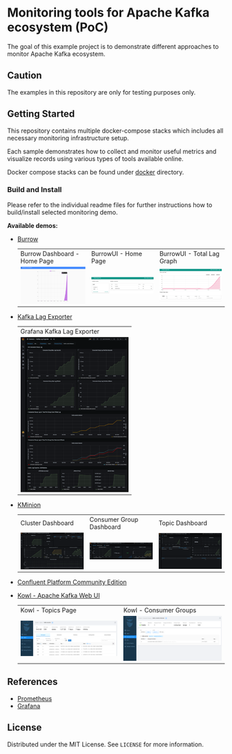 # Monitoring tools for Apache Kafka ecosystem (PoC)

The goal of this example project is to demonstrate different approaches to monitor Apache Kafka ecosystem.

## Caution

The examples in this repository are only for testing purposes only.

## Getting Started

This repository contains multiple docker-compose stacks which includes all necessary monitoring infrastructure setup.

Each sample demonstrates how to collect and monitor useful metrics and visualize records using various types of tools
available online.

Docker compose stacks can be found under [docker](./docker) directory.

### Build and Install

Please refer to the individual readme files for further instructions how to build/install selected monitoring demo.

**Available demos:**

* [Burrow](./docker/burrow)
  <table>
    <tr>
    <td>Burrow Dashboard - Home Page</td>
    <td>BurrowUI - Home Page</td>
    <td>BurrowUI - Total Lag Graph</td>
    </tr>
    <tr>
    <td><img src="./_docs/img/burrow-dashboard.png" width="250" /></td>
    <td><img src="/_docs/img/burrowUI-consumers.png" width="250" /> </td>
    <td><img src="/_docs/img/burrowUI-total-graph.png" width="250" /></td>
    </tr>
  </table>

* [Kafka Lag Exporter](./docker/kafka-lag-exporter)
  <table>
    <tr>
      <td>Grafana Kafka Lag Exporter</td>
    </tr>
    <tr>
      <td><img src="./_docs/img/grafana-kafka-lag-exporter.png" width="250" /></td>
    </tr>
   </table>  

* [KMinion](./docker/kminion)
  <table>
    <tr>
      <td>Cluster Dashboard </td>
       <td>Consumer Group Dashboard</td>
       <td>Topic Dashboard</td>
    </tr>
    <tr>
      <td><img src="./_docs/img/kminion-cluster-dashboard.png" width="250" /></td>
      <td><img src="/_docs/img/kminion-consumer-group.png" width="250" /> </td>
      <td><img src="/_docs/img/kminion-topic-dashboard.png" width="250" /></td>
    </tr>
   </table>

* [Confluent Platform Community Edition](docker/cp-community-monitoring)

* [Kowl - Apache Kafka Web UI](./docker/kowl)

  <table>
    <tr>
    <td>Kowl - Topics Page</td>
    <td>Kowl - Consumer Groups</td>
    </tr>
    <tr>
    <td><img src="./_docs/img/kowl-topics.png" width="250" /></td>
    <td><img src="./_docs/img/kowl-consumer-groups.png" width="250" /> </td>
    </tr>
  </table>

## References

* [Prometheus](https://prometheus.io/)
* [Grafana](https://grafana.com/)

## License

Distributed under the MIT License. See `LICENSE` for more information.